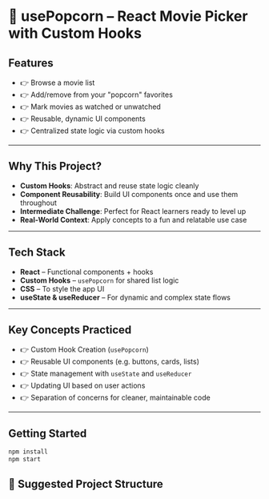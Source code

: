 # 🍿 usePopcorn – React Movie Picker with Custom Hooks

##  Features

- 👉 Browse a movie list
- 👉 Add/remove from your "popcorn" favorites
- 👉 Mark movies as watched or unwatched
- 👉 Reusable, dynamic UI components
- 👉 Centralized state logic via custom hooks

---

##  Why This Project?

- **Custom Hooks**: Abstract and reuse state logic cleanly  
- **Component Reusability**: Build UI components once and use them throughout
- **Intermediate Challenge**: Perfect for React learners ready to level up
- **Real-World Context**: Apply concepts to a fun and relatable use case

---

##  Tech Stack

- **React** – Functional components + hooks
- **Custom Hooks** – `usePopcorn` for shared list logic
- **CSS** – To style the app UI
- **useState & useReducer** – For dynamic and complex state flows

---

##  Key Concepts Practiced

- 👉 Custom Hook Creation (`usePopcorn`)
- 👉 Reusable UI components (e.g. buttons, cards, lists)
- 👉 State management with `useState` and `useReducer`
- 👉 Updating UI based on user actions
- 👉 Separation of concerns for cleaner, maintainable code

---

##  Getting Started

```bash
npm install
npm start
```
## 📁 Suggested Project Structure

